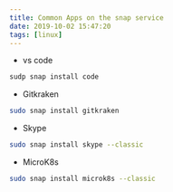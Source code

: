 ```yaml
---
title: Common Apps on the snap service
date: 2019-10-02 15:47:20
tags: [linux]
---
```


- vs code
```bash
sudp snap install code
```

- Gitkraken
```bash
sudo snap install gitkraken
```

- Skype
```bash
sudo snap install skype --classic
```

- MicroK8s
```bash
sudo snap install microk8s --classic
```